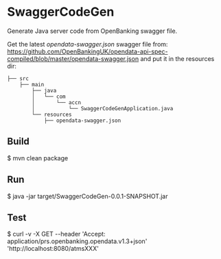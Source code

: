 # SwaggerCodeGen

Generate Java server code from OpenBanking swagger file.


Get the latest *opendata-swagger.json* swagger file from: https://github.com/OpenBankingUK/opendata-api-spec-compiled/blob/master/opendata-swagger.json
and put it in the resources dir:

    ├── src
        ├── main
            ├── java
            │   └── com
            │       └── accn
            │           └── SwaggerCodeGenApplication.java
            └── resources
                ├── opendata-swagger.json


## Build

$ mvn clean package

## Run

$ java -jar target/SwaggerCodeGen-0.0.1-SNAPSHOT.jar

## Test

$ curl -v -X GET --header 'Accept: application/prs.openbanking.opendata.v1.3+json' 'http://localhost:8080/atmsXXX'
